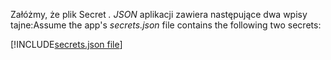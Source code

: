 <span data-ttu-id="80c5e-101">Załóżmy, że plik Secret *. JSON* aplikacji zawiera następujące dwa wpisy tajne:</span><span class="sxs-lookup"><span data-stu-id="80c5e-101">Assume the app's *secrets.json* file contains the following two secrets:</span></span>

[!INCLUDE[secrets.json file](secrets-json-file.md)]
